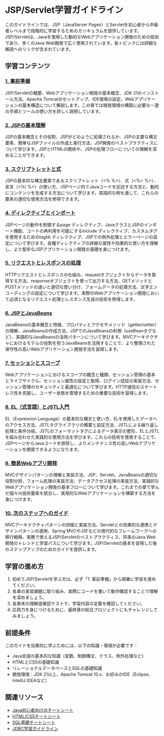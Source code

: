 # JSP/Servlet学習ガイドライン

このガイドラインでは、JSP（JavaServer Pages）とServletを初心者から中級者レベルまで段階的に学習するためのカリキュラムを提供しています。JSP/Servletは、Javaを使用した動的なWebアプリケーション開発のための技術であり、多くのJava Web開発で広く使用されています。各トピックには詳細な解説へのリンクが含まれています。

## 学習コンテンツ

### [1. 事前準備](https://fcircle-biz.github.io/tech_docs/guide/jsp/jsp-learning-material-1.html)
JSP/Servletの概要、Webアプリケーション開発の基本概念、JDK 21のインストール方法、Apache Tomcatのセットアップ、IDE環境の設定、Webアプリケーションの基本構造について解説します。この章では開発環境の構築に必要な一連の手順とツールの使い方を詳しく説明しています。

### [2. JSPの基本理解](https://fcircle-biz.github.io/tech_docs/guide/jsp/jsp-learning-material-2.html)
JSPの基本概念とその役割、JSPがどのように処理されるか、JSPの主要な構文要素、簡単なJSPファイルの作成と実行方法、JSP開発のベストプラクティスについて学びます。JSPとHTMLの関係や、JSPの処理フローについての理解を深めることができます。

### [3. スクリプトレットと式](https://fcircle-biz.github.io/tech_docs/guide/jsp/jsp-learning-material-3.html)
JSPの基本的な構文要素であるスクリプトレット（<% %>）、式（<%= %>）、宣言（<%! %>）の使い方、JSPページ内でJavaコードを記述する方法と、動的にコンテンツを生成する方法について学びます。実践的な例を通して、これらの要素の適切な使用方法を修得できます。

### [4. ディレクティブとインポート](https://fcircle-biz.github.io/tech_docs/guide/jsp/jsp-learning-material-4.html)
JSPページの動作を制御するpage ディレクティブ、JavaクラスとJSPのインポート機能、コードの再利用を可能にするinclude ディレクティブ、カスタムタグを使用するためのtaglib ディレクティブ、JSPでの例外処理とエラーページの設定について学びます。各種ディレクティブの詳細な属性や効果的な使い方を理解し、より堅牢なJSPアプリケーション開発の基礎を身につけます。

### [5. リクエストとレスポンスの処理](https://fcircle-biz.github.io/tech_docs/guide/jsp/jsp-learning-material-5.html)
HTTPリクエストとレスポンスの仕組み、requestオブジェクトからデータを取得する方法、responseオブジェクトを使って出力する方法、GETメソッドとPOSTメソッドの違いと適切な使い分け、フォームデータの処理方法、文字エンコーディングの設定について学びます。実際のWebアプリケーション開発において必須となるリクエスト処理とレスポンス生成の技術を修得します。

### [6. JSPとJavaBeans](https://fcircle-biz.github.io/tech_docs/guide/jsp/jsp-learning-material-6.html)
JavaBeansの基本概念と特徴、プロパティとアクセサメソッド（getter/setter）の理解、JavaBeansの作成方法、JSPでのJavaBeansの利用（useBeanタグなど）、実践的なJavaBeansの活用パターンについて学びます。MVCアーキテクチャにおけるモデルの役割を担うJavaBeansを活用することで、より整理された保守性の高いWebアプリケーション開発手法を習得します。

### [7. セッションとスコープ](https://fcircle-biz.github.io/tech_docs/guide/jsp/jsp-learning-material-7.html)
Webアプリケーションにおけるスコープの概念と種類、セッション管理の基本とライフサイクル、セッション属性の設定と取得、ログイン認証の実装方法、セッション管理のセキュリティと最適化について学びます。HTTP通信のステートレス性を克服し、ユーザー状態を管理するための重要な技術を習得します。

### [8. EL（式言語）とJSTL入門](https://fcircle-biz.github.io/tech_docs/guide/jsp/jsp-learning-material-8.html)
EL（Expression Language）の基本的な構文と使い方、ELを使用したデータへのアクセス方法、JSTLタグライブラリの概要と設定方法、JSTLによる繰り返し処理と条件分岐、JSTLのフォーマットタグによるデータ表示の整形、ELとJSTLを組み合わせた実践的な使用方法を学びます。これらの技術を使用することで、JSPページからJavaコードを排除し、よりメンテナンス性の高いWebアプリケーションを開発できるようになります。

### [9. 簡易Webアプリ開発](https://fcircle-biz.github.io/tech_docs/guide/jsp/jsp-learning-material-9.html)
MVCデザインパターンの理解と実装方法、JSP、Servlet、JavaBeansの適切な役割分担、フォーム処理の実装方法、データアクセス処理の実装方法、実践的なWebアプリケーション開発の基本フローについて学びます。これまでの章で学んだ個々の技術要素を統合し、実用的なWebアプリケーションを構築する方法を身につけます。

### [10. 次のステップへのガイド](https://fcircle-biz.github.io/tech_docs/guide/jsp/jsp-learning-material-10.html)
MVCアーキテクチャパターンの詳細と実装方法、Servletとの効果的な連携とデザインパターンの適用、Spring MVCやJSFなどの現代的なフレームワークへの移行戦略、実務で使えるJSP/Servletのベストプラクティス、将来のJava Web開発のトレンドと学習パスについて学びます。JSP/Servletの基本を習得した後のステップアップのためのガイドを提供します。

## 学習の進め方

1. 初めてJSP/Servletを学ぶ方は、必ず「1. 事前準備」から順番に学習を進めてください。
2. 各章の実習課題に取り組み、実際にコードを書いて動作確認することで理解を深めましょう。
3. 各章末の理解度確認テストで、学習内容の定着を確認してください。
4. 応用力を身につけるために、最終章の総合プロジェクトにもチャレンジしてみましょう。

## 前提条件

このガイドを効果的に学ぶためには、以下の知識・環境が必要です：

- Java言語の基本的な知識（変数、制御構文、クラス、例外処理など）
- HTMLとCSSの基礎知識
- リレーショナルデータベースとSQLの基礎知識
- 開発環境：JDK 21以上、Apache Tomcat 10.x、お好みのIDE（Eclipse、IntelliJ IDEAなど）

## 関連リソース

- [Java初心者向けのチートシート](https://fcircle-biz.github.io/tech_docs/cheatsheet1/java-cheatsheet.html)
- [HTML/CSSチートシート](https://fcircle-biz.github.io/tech_docs/cheatsheet1/html-css-cheatsheet.html)
- [SQL基礎チートシート](https://fcircle-biz.github.io/tech_docs/cheatsheet1/sql-cheatsheet.html)
- [JDBC学習ガイドライン](https://fcircle-biz.github.io/tech_docs/guide/jdbc/)